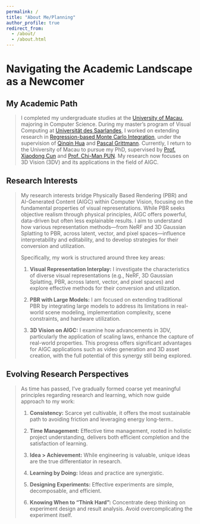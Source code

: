 ```yaml
---
permalink: /
title: "About Me/Planning"
author_profile: true
redirect_from: 
  - /about/
  - /about.html
---
```


# Navigating the Academic Landscape as a Newcomer

## My Academic Path

> I completed my undergraduate studies at the [University of Macau](https://www.um.edu.mo/), majoring in Computer Science. During my master’s program of Visual Computing at [Universität des Saarlandes](https://www.uni-saarland.de/), I worked on extending research in [Regression-based Monte Carlo Integration](https://arxiv.org/pdf/2211.07422), under the supervision of [Qinqin Hua](https://qingqin-hua.com/) and [Pascal Grittmann](https://graphics.cg.uni-saarland.de/people/grittmann.html). Currently, I return to the University of Macau to pursue my PhD, supervised by [Prof. Xiaodong Cun](https://vinthony.github.io/academic/) and [Prof. Chi-Man PUN](https://cmpun.github.io/). My research now focuses on 3D Vision (3DV) and its applications in the field of AIGC.

## Research Interests

> My research interests bridge Physically Based Rendering (PBR) and AI-Generated Content (AIGC) within Computer Vision, focusing on the fundamental properties of visual representations. While PBR seeks objective realism through physical principles, AIGC offers powerful, data-driven but often less explainable results. I aim to understand how various representation methods—from NeRF and 3D Gaussian Splatting to PBR, across latent, vector, and pixel spaces—influence interpretability and editability, and to develop strategies for their conversion and utilization.
>
> Specifically, my work is structured around three key areas:
>
> 1. **Visual Representation Interplay:** I investigate the characteristics of diverse visual representations (e.g., NeRF, 3D Gaussian Splatting, PBR, across latent, vector, and pixel spaces) and explore effective methods for their conversion and utilization.
>
> 2. **PBR with Large Models:** I am focused on extending traditional PBR by integrating large models to address its limitations in real-world scene modeling, implementation complexity, scene constraints, and hardware utilization.
>
> 3. **3D Vision on AIGC:** I examine how advancements in 3DV, particularly the application of scaling laws, enhance the capture of real-world properties. This progress offers significant advantages for AIGC applications such as video generation and 3D asset creation, with the full potential of this synergy still being explored.


## Evolving Research Perspectives

> As time has passed, I've gradually formed coarse yet meaningful principles regarding research and learning, which now guide approach to my work:
>
> 1. **Consistency:** Scarce yet cultivable, it offers the most sustainable path to avoiding friction and leveraging energy long-term..
>
> 2. **Time Management:** Effective time management, rooted in holistic project understanding, delivers both efficient completion and the satisfaction of learning.
>
> 3. **Idea > Achievement:** While engineering is valuable, unique ideas are the true differentiator in research.
>
> 4. **Learning by Doing:** Ideas and practice are synergistic.
>
> 5. **Designing Experiments:** Effective experiments are simple, decomposable, and efficient.
>
> 6. **Knowing When to “Think Hard”:** Concentrate deep thinking on experiment design and result analysis. Avoid overcomplicating the experiment itself.